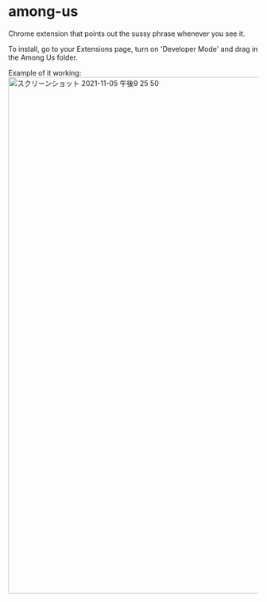 # among-us
Chrome extension that points out the sussy phrase whenever you see it.


To install, go to your Extensions page, turn on 'Developer Mode' and drag in the Among Us folder.

Example of it working:
<img width="1038" alt="スクリーンショット 2021-11-05 午後9 25 50" src="https://user-images.githubusercontent.com/93776439/140517403-c37fee8f-709e-41f4-972b-a5fe8212bacb.png">
